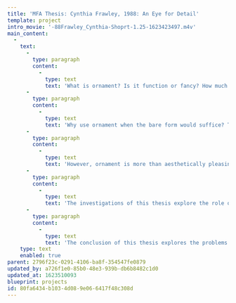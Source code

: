 ```yaml
---
title: 'MFA Thesis: Cynthia Frawley, 1988: An Eye for Detail'
template: project
intro_movie: '-88Frawley_Cynthia-Shoprt-1.25-1623423497.m4v'
main_content:
  -
    text:
      -
        type: paragraph
        content:
          -
            type: text
            text: 'What is ornament? Is it function or fancy? How much is enough? Using an interdisciplinary approach, this thesis investigates these issues from historical, sociological, and artistic perspectives.'
      -
        type: paragraph
        content:
          -
            type: text
            text: 'Why use ornament when the bare form would suffice? This is a question which has been the conundrum of ornament ever since the modern era ushered in its proscription against it. Historically, ornament has been an integral part of all cultures. From Paleolithic cave paintings to Victorian fenestration to Post-Modern classicism, people of every society have transformed the useful into the beautiful by giving importance and meaning to otherwise plain surfaces.'
      -
        type: paragraph
        content:
          -
            type: text
            text: 'However, ornament is more than aesthetically pleasing. It serves a function by reflecting the tastes, values, fears, and aspirations of an age. Ornament can be a means of controlling one''s environment. It satisfies the need for identification, orientation, scale, rhythm, and sometimes whimsy. The visual diversity supplied by ornamented architecture and design can reveal distinctions of time and place. It is a true expression of human nature.'
      -
        type: paragraph
        content:
          -
            type: text
            text: 'The investigations of this thesis explore the role of ornament in the design process. A varied vocabulary of design techniques has been utilized to examine the criteria for the creation of successful ornament. Unity of form only can be achieved by the careful selection and arrangement of the parts. Small subtle details that add character and blend in make for a more effective and unified statement.'
      -
        type: paragraph
        content:
          -
            type: text
            text: 'The conclusion of this thesis explores the problems of contemporary design. The referential qualities of ornament can be a means of reducing the bland conformity of present day design. By acquiring an eye for detail a designer can achieve a sense of context and give his or her work meaning and character.'
    type: text
    enabled: true
parent: 2796f23c-0291-4106-ba8f-354547fe0879
updated_by: a726f1e0-85b0-48e3-939b-db6b8482c1d0
updated_at: 1623510093
blueprint: projects
id: 80fa6434-b103-4d08-9e06-6417f48c308d
---
```

